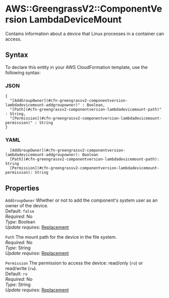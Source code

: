 # AWS::GreengrassV2::ComponentVersion LambdaDeviceMount<a name="aws-properties-greengrassv2-componentversion-lambdadevicemount"></a>

Contains information about a device that Linux processes in a container can access\.

## Syntax<a name="aws-properties-greengrassv2-componentversion-lambdadevicemount-syntax"></a>

To declare this entity in your AWS CloudFormation template, use the following syntax:

### JSON<a name="aws-properties-greengrassv2-componentversion-lambdadevicemount-syntax.json"></a>

```
{
  "[AddGroupOwner](#cfn-greengrassv2-componentversion-lambdadevicemount-addgroupowner)" : Boolean,
  "[Path](#cfn-greengrassv2-componentversion-lambdadevicemount-path)" : String,
  "[Permission](#cfn-greengrassv2-componentversion-lambdadevicemount-permission)" : String
}
```

### YAML<a name="aws-properties-greengrassv2-componentversion-lambdadevicemount-syntax.yaml"></a>

```
  [AddGroupOwner](#cfn-greengrassv2-componentversion-lambdadevicemount-addgroupowner): Boolean
  [Path](#cfn-greengrassv2-componentversion-lambdadevicemount-path): String
  [Permission](#cfn-greengrassv2-componentversion-lambdadevicemount-permission): String
```

## Properties<a name="aws-properties-greengrassv2-componentversion-lambdadevicemount-properties"></a>

`AddGroupOwner` <a name="cfn-greengrassv2-componentversion-lambdadevicemount-addgroupowner"></a>
Whether or not to add the component's system user as an owner of the device\.  
Default: `false`  
_Required_: No  
_Type_: Boolean  
_Update requires_: [Replacement](https://docs.aws.amazon.com/AWSCloudFormation/latest/UserGuide/using-cfn-updating-stacks-update-behaviors.html#update-replacement)

`Path` <a name="cfn-greengrassv2-componentversion-lambdadevicemount-path"></a>
The mount path for the device in the file system\.  
_Required_: No  
_Type_: String  
_Update requires_: [Replacement](https://docs.aws.amazon.com/AWSCloudFormation/latest/UserGuide/using-cfn-updating-stacks-update-behaviors.html#update-replacement)

`Permission` <a name="cfn-greengrassv2-componentversion-lambdadevicemount-permission"></a>
The permission to access the device: read/only \(`ro`\) or read/write \(`rw`\)\.  
Default: `ro`  
_Required_: No  
_Type_: String  
_Update requires_: [Replacement](https://docs.aws.amazon.com/AWSCloudFormation/latest/UserGuide/using-cfn-updating-stacks-update-behaviors.html#update-replacement)
